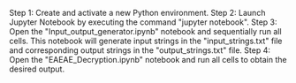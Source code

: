 Step 1: Create and activate a new Python environment.
Step 2: Launch Jupyter Notebook by executing the command "jupyter notebook".
Step 3: Open the "Input_output_generator.ipynb" notebook and sequentially run all cells. This notebook will generate input strings in the "input_strings.txt" file and corresponding output strings in the "output_strings.txt" file.
Step 4: Open the "EAEAE_Decryption.ipynb" notebook and run all cells to obtain the desired output.
